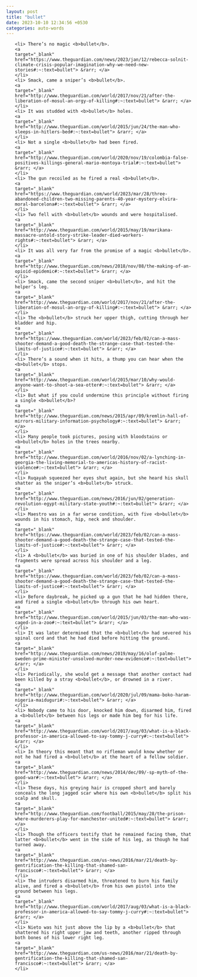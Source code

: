 ```yaml
---
layout: post
title: "bullet"
date: 2023-10-10 12:34:56 +0530
categories: auto-words
---
```

<ol>

    <li> There’s no magic <b>bullet</b>.
    <a 
    target="_blank" 
    href="https://www.theguardian.com/news/2023/jan/12/rebecca-solnit-climate-crisis-popular-imagination-why-we-need-new-stories#:~:text=bullet"> &rarr; </a>
    </li>
    <li> Smack, came a sniper’s <b>bullet</b>.
    <a 
    target="_blank" 
    href="http://www.theguardian.com/world/2017/nov/21/after-the-liberation-of-mosul-an-orgy-of-killing#:~:text=bullet"> &rarr; </a>
    </li>
    <li> It was studded with <b>bullet</b> holes.
    <a 
    target="_blank" 
    href="http://www.theguardian.com/world/2015/jun/24/the-man-who-sleeps-in-hitlers-bed#:~:text=bullet"> &rarr; </a>
    </li>
    <li> Not a single <b>bullet</b> had been fired.
    <a 
    target="_blank" 
    href="http://www.theguardian.com/world/2020/nov/19/colombia-false-positives-killings-general-mario-montoya-trial#:~:text=bullet"> &rarr; </a>
    </li>
    <li> The gun recoiled as he fired a real <b>bullet</b>.
    <a 
    target="_blank" 
    href="https://www.theguardian.com/world/2023/mar/28/three-abandoned-children-two-missing-parents-40-year-mystery-elvira-moral-barcelona#:~:text=bullet"> &rarr; </a>
    </li>
    <li> Two fell with <b>bullet</b> wounds and were hospitalised.
    <a 
    target="_blank" 
    href="http://www.theguardian.com/world/2015/may/19/marikana-massacre-untold-story-strike-leader-died-workers-rights#:~:text=bullet"> &rarr; </a>
    </li>
    <li> It was all very far from the promise of a magic <b>bullet</b>.
    <a 
    target="_blank" 
    href="http://www.theguardian.com/news/2018/nov/08/the-making-of-an-opioid-epidemic#:~:text=bullet"> &rarr; </a>
    </li>
    <li> Smack, came the second sniper <b>bullet</b>, and hit the helper’s leg.
    <a 
    target="_blank" 
    href="http://www.theguardian.com/world/2017/nov/21/after-the-liberation-of-mosul-an-orgy-of-killing#:~:text=bullet"> &rarr; </a>
    </li>
    <li> The <b>bullet</b> struck her upper thigh, cutting through her bladder and hip.
    <a 
    target="_blank" 
    href="https://www.theguardian.com/world/2023/feb/02/can-a-mass-shooter-demand-a-good-death-the-strange-case-that-tested-the-limits-of-justice#:~:text=bullet"> &rarr; </a>
    </li>
    <li> There’s a sound when it hits, a thump you can hear when the <b>bullet</b> stops.
    <a 
    target="_blank" 
    href="http://www.theguardian.com/world/2015/mar/10/why-would-anyone-want-to-shoot-a-sea-otter#:~:text=bullet"> &rarr; </a>
    </li>
    <li> But what if you could undermine this principle without firing a single <b>bullet</b>?
    <a 
    target="_blank" 
    href="http://www.theguardian.com/news/2015/apr/09/kremlin-hall-of-mirrors-military-information-psychology#:~:text=bullet"> &rarr; </a>
    </li>
    <li> Many people took pictures, posing with bloodstains or <b>bullet</b> holes in the trees nearby.
    <a 
    target="_blank" 
    href="http://www.theguardian.com/world/2016/nov/02/a-lynching-in-georgia-the-living-memorial-to-americas-history-of-racist-violence#:~:text=bullet"> &rarr; </a>
    </li>
    <li> Ruqayah squeezed her eyes shut again, but she heard his skull shatter as the sniper’s <b>bullet</b> struck.
    <a 
    target="_blank" 
    href="http://www.theguardian.com/news/2016/jun/02/generation-revolution-egypt-military-state-youth#:~:text=bullet"> &rarr; </a>
    </li>
    <li> Maestro was in a far worse condition, with five <b>bullet</b> wounds in his stomach, hip, neck and shoulder.
    <a 
    target="_blank" 
    href="https://www.theguardian.com/world/2023/feb/02/can-a-mass-shooter-demand-a-good-death-the-strange-case-that-tested-the-limits-of-justice#:~:text=bullet"> &rarr; </a>
    </li>
    <li> A <b>bullet</b> was buried in one of his shoulder blades, and fragments were spread across his shoulder and a leg.
    <a 
    target="_blank" 
    href="https://www.theguardian.com/world/2023/feb/02/can-a-mass-shooter-demand-a-good-death-the-strange-case-that-tested-the-limits-of-justice#:~:text=bullet"> &rarr; </a>
    </li>
    <li> Before daybreak, he picked up a gun that he had hidden there, and fired a single <b>bullet</b> through his own heart.
    <a 
    target="_blank" 
    href="http://www.theguardian.com/world/2015/jun/03/the-man-who-was-caged-in-a-zoo#:~:text=bullet"> &rarr; </a>
    </li>
    <li> It was later determined that the <b>bullet</b> had severed his spinal cord and that he had died before hitting the ground.
    <a 
    target="_blank" 
    href="http://www.theguardian.com/news/2019/may/16/olof-palme-sweden-prime-minister-unsolved-murder-new-evidence#:~:text=bullet"> &rarr; </a>
    </li>
    <li> Periodically, she would get a message that another contact had been killed by a stray <b>bullet</b>, or drowned in a river.
    <a 
    target="_blank" 
    href="http://www.theguardian.com/world/2020/jul/09/mama-boko-haram-nigeria-maiduguri#:~:text=bullet"> &rarr; </a>
    </li>
    <li> Nobody came to his door, knocked him down, disarmed him, fired a <b>bullet</b> between his legs or made him beg for his life.
    <a 
    target="_blank" 
    href="http://www.theguardian.com/world/2017/aug/03/what-is-a-black-professor-in-america-allowed-to-say-tommy-j-curry#:~:text=bullet"> &rarr; </a>
    </li>
    <li> In theory this meant that no rifleman would know whether or not he had fired a <b>bullet</b> at the heart of a fellow soldier.
    <a 
    target="_blank" 
    href="http://www.theguardian.com/news/2014/dec/09/-sp-myth-of-the-good-war#:~:text=bullet"> &rarr; </a>
    </li>
    <li> These days, his greying hair is cropped short and barely conceals the long jagged scar where his own <b>bullet</b> split his scalp and skull.
    <a 
    target="_blank" 
    href="http://www.theguardian.com/football/2015/may/28/the-prison-where-murderers-play-for-manchester-united#:~:text=bullet"> &rarr; </a>
    </li>
    <li> Though the officers testify that he remained facing them, that latter <b>bullet</b> went in the side of his leg, as though he had turned away.
    <a 
    target="_blank" 
    href="http://www.theguardian.com/us-news/2016/mar/21/death-by-gentrification-the-killing-that-shamed-san-francisco#:~:text=bullet"> &rarr; </a>
    </li>
    <li> The intruders disarmed him, threatened to burn his family alive, and fired a <b>bullet</b> from his own pistol into the ground between his legs.
    <a 
    target="_blank" 
    href="http://www.theguardian.com/world/2017/aug/03/what-is-a-black-professor-in-america-allowed-to-say-tommy-j-curry#:~:text=bullet"> &rarr; </a>
    </li>
    <li> Nieto was hit just above the lip by a <b>bullet</b> that shattered his right upper jaw and teeth, another ripped through both bones of his lower right leg.
    <a 
    target="_blank" 
    href="http://www.theguardian.com/us-news/2016/mar/21/death-by-gentrification-the-killing-that-shamed-san-francisco#:~:text=bullet"> &rarr; </a>
    </li>